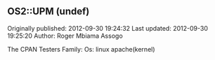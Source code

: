 ## OS2::UPM (undef)

Originally published: 2012-09-30 19:24:32
Last updated: 2012-09-30 19:25:20
Author: Roger Mbiama Assogo

The CPAN Testers Family: Os: linux apache(kernel)